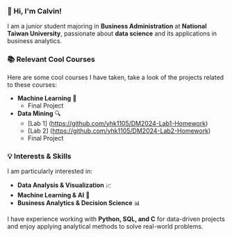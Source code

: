### **👋 Hi, I'm Calvin!**  
I am a junior student majoring in **Business Administration** at **National Taiwan University**, passionate about **data science** and its applications in business analytics.  

### **📚 Relevant Cool Courses**  
Here are some cool courses I have taken, take a look of the projects related to these courses:  
- **Machine Learning** 🧠
  - Final Project
- **Data Mining** 🔍
  - [Lab 1] (https://github.com/yhk1105/DM2024-Lab1-Homework)
  - [Lab 2] (https://github.com/yhk1105/DM2024-Lab2-Homework)
  - Final Project

### **💡 Interests & Skills**  
I am particularly interested in:  
- **Data Analysis & Visualization** 📈  
- **Machine Learning & AI** 🤖  
- **Business Analytics & Decision Science** 📊  

I have experience working with **Python, SQL, and C** for data-driven projects and enjoy applying analytical methods to solve real-world problems.  
